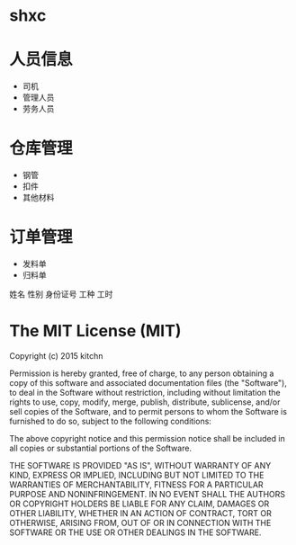 # shxc


# 人员信息
- 司机
- 管理人员
- 劳务人员

# 仓库管理
- 钢管
- 扣件
- 其他材料

# 订单管理
- 发料单
- 归料单


姓名 性别 身份证号 工种 工时



The MIT License (MIT)
====================

Copyright (c) 2015 kitchn

Permission is hereby granted, free of charge, to any person obtaining a copy
of this software and associated documentation files (the "Software"), to deal
in the Software without restriction, including without limitation the rights
to use, copy, modify, merge, publish, distribute, sublicense, and/or sell
copies of the Software, and to permit persons to whom the Software is
furnished to do so, subject to the following conditions:

The above copyright notice and this permission notice shall be included in all
copies or substantial portions of the Software.

THE SOFTWARE IS PROVIDED "AS IS", WITHOUT WARRANTY OF ANY KIND, EXPRESS OR
IMPLIED, INCLUDING BUT NOT LIMITED TO THE WARRANTIES OF MERCHANTABILITY,
FITNESS FOR A PARTICULAR PURPOSE AND NONINFRINGEMENT. IN NO EVENT SHALL THE
AUTHORS OR COPYRIGHT HOLDERS BE LIABLE FOR ANY CLAIM, DAMAGES OR OTHER
LIABILITY, WHETHER IN AN ACTION OF CONTRACT, TORT OR OTHERWISE, ARISING FROM,
OUT OF OR IN CONNECTION WITH THE SOFTWARE OR THE USE OR OTHER DEALINGS IN THE
SOFTWARE.

